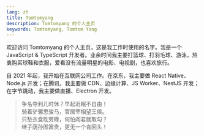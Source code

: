 ```yaml
---
lang: zh
title: Tomtomyang
description: Tomtomyang 的个人主页
keywords: Tomtomyang, Tomtom Yang
---
```


欢迎访问 Tomtomyang 的个人主页，这是我工作时使用的名字。我是一个 JavaScript & TypeScript 开发者。业余时间我主要打篮球、打羽毛球、游泳，热衷购买球鞋和衣服，爱看没有流量明星的电影、电视剧，也喜欢旅行。

自 2021 年起，我开始在互联网公司工作。在京东，我主要做 React Native、Node.js 开发；在腾讯，我主要做 CDN、边缘计算、JS Worker、NestJS 开发；在字节跳动，我主要做直播、Electron 开发。

> 争名夺利几时休？早起迟眠不自由！<br>
> 骑着驴骡思骏马，官居宰相望王侯。<br>
> 只愁衣食耽劳碌，何怕阎君就取勾？<br>
> 继子荫孙图富贵，更无一个肯回头！<br>
